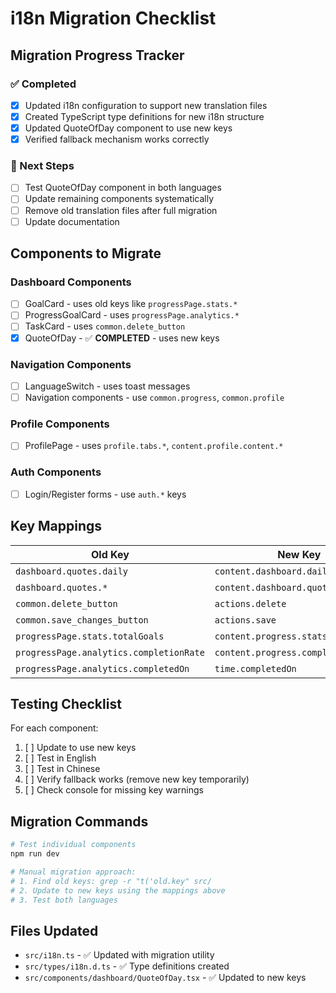 # i18n Migration Checklist

## Migration Progress Tracker

### ✅ Completed
- [x] Updated i18n configuration to support new translation files
- [x] Created TypeScript type definitions for new i18n structure
- [x] Updated QuoteOfDay component to use new keys
- [x] Verified fallback mechanism works correctly

### 🔄 Next Steps
- [ ] Test QuoteOfDay component in both languages
- [ ] Update remaining components systematically
- [ ] Remove old translation files after full migration
- [ ] Update documentation

## Components to Migrate

### Dashboard Components
- [ ] GoalCard - uses old keys like `progressPage.stats.*`
- [ ] ProgressGoalCard - uses `progressPage.analytics.*`
- [ ] TaskCard - uses `common.delete_button`
- [x] QuoteOfDay - ✅ **COMPLETED** - uses new keys

### Navigation Components
- [ ] LanguageSwitch - uses toast messages
- [ ] Navigation components - use `common.progress`, `common.profile`

### Profile Components
- [ ] ProfilePage - uses `profile.tabs.*`, `content.profile.content.*`

### Auth Components
- [ ] Login/Register forms - use `auth.*` keys

## Key Mappings

| Old Key | New Key | Status |
|---------|---------|--------|
| `dashboard.quotes.daily` | `content.dashboard.dailyQuote` | ✅ |
| `dashboard.quotes.*` | `content.dashboard.quotes.*` | ✅ |
| `common.delete_button` | `actions.delete` | 🔄 |
| `common.save_changes_button` | `actions.save` | 🔄 |
| `progressPage.stats.totalGoals` | `content.progress.stats.totalGoals` | 🔄 |
| `progressPage.analytics.completionRate` | `content.progress.completionRate` | 🔄 |
| `progressPage.analytics.completedOn` | `time.completedOn` | 🔄 |

## Testing Checklist

For each component:
1. [ ] Update to use new keys
2. [ ] Test in English
3. [ ] Test in Chinese
4. [ ] Verify fallback works (remove new key temporarily)
5. [ ] Check console for missing key warnings

## Migration Commands

```bash
# Test individual components
npm run dev

# Manual migration approach:
# 1. Find old keys: grep -r "t('old.key" src/
# 2. Update to new keys using the mappings above
# 3. Test both languages
```

## Files Updated
- `src/i18n.ts` - ✅ Updated with migration utility
- `src/types/i18n.d.ts` - ✅ Type definitions created
- `src/components/dashboard/QuoteOfDay.tsx` - ✅ Updated to new keys
